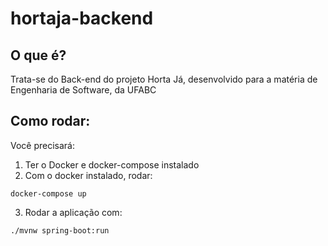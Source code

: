 # hortaja-backend

## O que é?

Trata-se do Back-end do projeto Horta Já, desenvolvido para a matéria de Engenharia de Software, 
da UFABC

## Como rodar:

Você precisará:

1. Ter o Docker e docker-compose instalado
2. Com o docker instalado, rodar:
```shell
docker-compose up
```
3. Rodar a aplicação com:
```shell
./mvnw spring-boot:run
```
